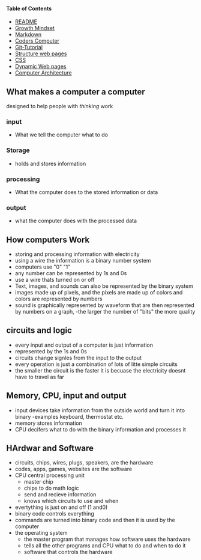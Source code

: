 
#### Table of Contents
* [README](README.md)
* [Growth Mindset](Growth-Mindset.md)
* [Markdown](markdown.md)
* [Coders Computer](coders-computer.md)
* [Git-Tutorial](Git_Tutorial.md)
* [Structure web pages](Structure_webpages.md)
* [CSS](CSS.md)
* [Dynamic Web pages](DynamicJavascript.md)
* [Computer Architecture](ComputerArch.md)



## What makes a computer a computer

designed to help people with *thinking* work 

### input 
 - What we tell the computer what to do

### Storage 
- holds and stores information

### processing 
- What the computer does to the stored information or data

### output
- what the computer does with the processed data

## How computers Work 
- storing and processing information with electricity
- using a wire the information is a binary number system
- computers use "0" "1"
- any number can be represented by 1s and 0s
- use a wire thats turned on or off
- Text, images, and sounds can also be represented by the binary system
- images made up of pixels, and the pixels are made up of colors and colors are represented by numbers 
- sound is graphically represented by waveform that are then represented by numbers on a graph, 
-the larger the number of "bits" the more quality 


## circuits and logic
- every input and output of a computer is just information 
- represented by the 1s and 0s
- circuits change signles from the input to the output
- every operation is just a combination of lots of litte simple circuits
- the smaller the circuit is the faster it is becuase the electricity doesnt have to travel as far


## Memory, CPU, input and output
- input devices take information from the outside world and turn it into binary
-examples keyboard, thermostat etc. 
- memory stores information
- CPU decifers what to do with the binary information and processes it


## HArdwar and Software
- circuits, chips, wires, plugs, speakers, are the hardware
- codes, apps, games, websites are the software
- CPU central processing unit
    - master chip
    - chips to do math logic
    - send and recieve information
    - knows which circuits to use and when
- evertything is just on and off (1 and0) 
- binary code controls everything
- commands are turned into binary code and then it is used by the computer
- the operating system 
    - the master program that manages how software uses the hardware 
    - tells all the other programs and CPU what to do and when to do it
    - software that controls the hardware

